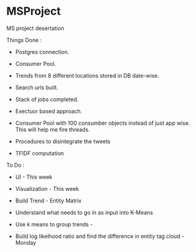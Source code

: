 MSProject
=========

MS project desertation

Things Done : 

* Postgres connection.

* Consumer Pool.

* Trends from 8 different locations stored in DB date-wise.

* Search urls built.

* Stack of jobs completed.

* Exectuor based approach.

* Consumer Pool with 100 consumber objects instead of just app wise. This will help me fire threads.

* Procedures to disintegrate the tweets

* TFIDF computation

To Do : 


* UI - This week

* Visualization - This week

* Build Trend - Entity Matrix

* Understand what needs to go in as input into K-Means

* Use k means to group trends - 

* Build log likelhood ratio and find the difference in entity tag cloud - Monday

